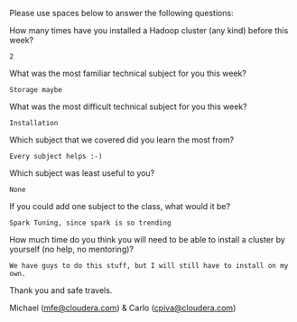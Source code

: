 Please use spaces below to answer the following questions:


How many times have you installed a Hadoop cluster (any kind) before this week?
```
2
```

What was the most familiar technical subject for you this week?
```
Storage maybe
```

What was the most difficult technical subject for you this week?
```
Installation
```

Which subject that we covered did you learn the most from?
```
Every subject helps :-)
```

Which subject was least useful to you?
```
None
```

If you could add one subject to the class, what would it be?
```
Spark Tuning, since spark is so trending
```

How much time do you think you will need to be able to install a cluster by yourself (no help, no mentoring)?
```
We have guys to do this stuff, but I will still have to install on my own.
```

Thank you and safe travels.

Michael (mfe@cloudera.com) & Carlo (cpiva@cloudera.com)
